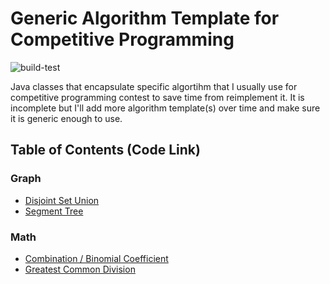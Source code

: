 # Generic Algorithm Template for Competitive Programming

![build-test](https://github.com/kelvinc1024/algorithm/actions/workflows/build-test.yaml/badge.svg)

Java classes that encapsulate specific algortihm that I usually use for competitive programming contest to save time from reimplement it.
It is incomplete but I'll add more algorithm template(s) over time and make sure it is generic enough to use.

## Table of Contents (Code Link)
### Graph
- [Disjoint Set Union](src/main/java/graph/DSU.java)
- [Segment Tree](src/main/java/graph/SegmentTree.java)


### Math
- [Combination / Binomial Coefficient](src/main/java/math/NCR.java)
- [Greatest Common Division](src/main/java/math/GCD.java)

